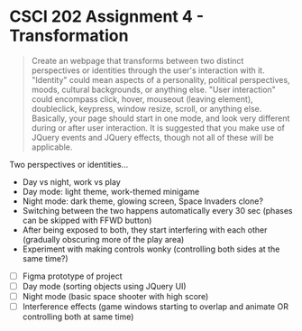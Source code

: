 # CSCI 202 Assignment 4 - Transformation

> Create an webpage that transforms between two distinct perspectives or identities through the user's interaction with it. "Identity" could mean aspects of a personality, political perspectives, moods, cultural backgrounds, or anything else. "User interaction" could encompass click, hover, mouseout (leaving element), doubleclick, keypress, window resize, scroll, or anything else. Basically, your page should start in one mode, and look very different during or after user interaction. It is suggested that you make use of JQuery events and JQuery effects, though not all of these will be applicable.

Two perspectives or identities...

- Day vs night, work vs play
- Day mode: light theme, work-themed minigame
- Night mode: dark theme, glowing screen, Space Invaders clone?
- Switching between the two happens automatically every 30 sec (phases can be skipped with FFWD button)
- After being exposed to both, they start interfering with each other (gradually obscuring more of the play area)
- Experiment with making controls wonky (controlling both sides at the same time?)

- [ ] Figma prototype of project
- [ ] Day mode (sorting objects using JQuery UI)
- [ ] Night mode (basic space shooter with high score)
- [ ] Interference effects (game windows starting to overlap and animate OR controlling both at same time)